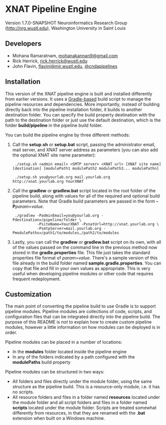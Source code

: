 XNAT Pipeline Engine
====================

Version 1.7.0-SNAPSHOT
Neuroinformatics Research Group (http://nrg.wustl.edu), Washington University in Saint Louis

Developers
----------

* Mohana Ramaratnam, mohanakannan9@gmail.com
* Rick Herrick, rick.herrick@wustl.edu
* John Flavin, flavinj@mir.wustl.edu, [@cndapipelines](https://twitter.com/cndapipelines)

Installation
------------

This version of the XNAT pipeline engine is built and installed differently from earlier
versions. It uses a [Gradle-based](http://www.gradle.org) build script to manage the pipeline
resources and dependencies. More importantly, instead of building directly back into the
pipeline installation folder, it builds to another destination folder. You can specify the
build property destination with the path to the destination folder or just use the default
destination, which is the folder **build/pipeline** in the pipeline build folder.

You can build the pipeline engine by three different methods:

1. Call the **setup.sh** or **setup.bat** script, passing the administrator email, mail server,
and XNAT server address as parameters (you can also add the optional XNAT site name parameter):

        ./setup.sh <admin email> <SMTP server> <XNAT url> [XNAT site name] [destination] [modulePath1 modulePath2 modulePath3... modulePathn]
        
        ./setup.sh you@yourlab.org mail.yourlab.org http://xnat.yourlab.org YourXNAT

2. Call the **gradlew** or **gradlew.bat** script located in the root folder of the pipeline
build, along with values for all of the required and optional build parameters. Note that
Gradle build parameters are passed in the form **-P**_param_=_value_.

        ./gradlew -PadminEmail=you@yourlab.org -Pdestination=/pipeline/folder \
                  -PsiteName=YourXNAT -PxnatUrl=http://xnat.yourlab.org \
                  -PsmtpServer=mail.yourlab.org -PmodulePaths=/path1/to/modules,/path2/to/modules

3. Lastly, you can call the **gradlew** or **gradlew.bat** script on its own, with all of the
values passed on the command line in the previous method now stored in the **gradle.properties**
file. This file just takes the standard properties file format of _param_=_value_. There's a
sample version of this file already in the build folder named **sample.gradle.properties**.
You can copy that file and fill in your own values as appropriate. This is very useful when
developing pipeline modules or other code that requires frequent redeployment.

Customization
-------------

The main point of converting the pipeline build to use Gradle is to support pipeline modules.
Pipeline modules are collections of code, scripts, and configuration files that can be integrated
directly into the pipeline build. The purpose of this README is _not_ to explain how to create
custom pipeline modules, however a little information on how modules can be deployed is in
order.

Pipeline modules can be placed in a number of locations:

* In the **modules** folder located inside the pipeline engine
* In any of the folders indicated by a path configured with the **modulePaths** build property

Pipeline modules can be structured in two ways:

* All folders and files directly under the module folder, using the same structure as the
pipeline build. This is a resource-only module, i.e. it has no scripts.
* All resource folders and files in a folder named **resources** located under the module
folder and all script folders and files in a folder named **scripts** located under the module
folder. Scripts are treated somewhat differently from resources, in that they are renamed
with the **.bat** extension when built on a Windows machine.

